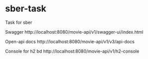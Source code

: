 # sber-task
Task for sber

Swagger
http://localhost:8080/movie-api/v1/swagger-ui/index.html

Open-api docs
http://localhost:8080/movie-api/v1/v3/api-docs

Console for h2 bd
http://localhost:8080/movie-api/v1/h2-console
